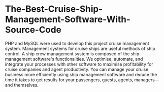 # The-Best-Cruise-Ship-Management-Software-With-Source-Code
PHP and MySQL were used to develop this project cruise management system. Management systems for cruise ships are useful methods of ship control. A ship crew management system is composed of the ship management software's functionalities. We optimise, automate, and integrate your processes with other software to maximise profitability for cruise companies and agent productivity. You can manage your cruise business more efficiently using ship management software and reduce the time it takes to get results for your passengers, guests, agents, managers—and themselves.
